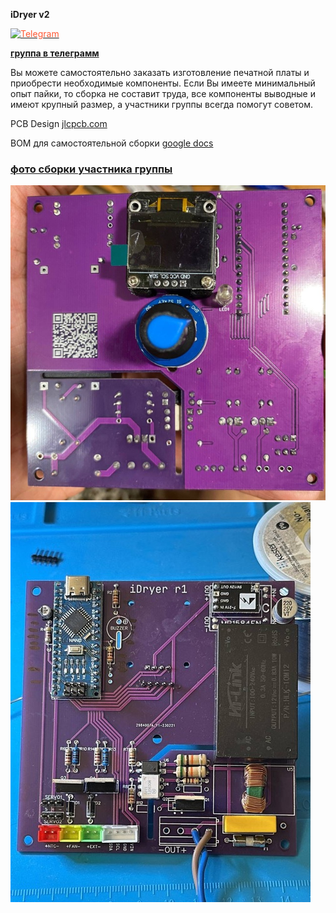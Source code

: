 **iDryer v2**

<a href="https://t.me/iDryer">
  <img src="https://raw.githubusercontent.com/FortAwesome/Font-Awesome/6.x/svgs/brands/telegram.svg" alt="Telegram" width="50" height="50" style="color: #FF5733;">
</a>

**[группа в телеграмм](https://t.me/iDryer)**

Вы можете самостоятельно заказать изготовление печатной платы и приобрести необходимые компоненты. Если Вы имеете минимальный опыт пайки, то сборка не составит труда, все компоненты выводные и имеют крупный размер, а участники группы всегда помогут советом.

PCB Design [jlcpcb.com](https://oshwlab.com/svet_team/idryer)

BOM для самостоятельной сборки [google docs](https://docs.google.com/spreadsheets/d/13WdUZXiJUIk1PS-rFiE8_W3LRcMZVskWiTUnrRRYlAE/edit?usp=sharing)

### [фото сборки участника группы](https://t.me/iDryer/3103)

![Разметка](https://github.com/pavluchenkor/iDryerProject/blob/main/iDryer%20v2/Hardware/PCB/img/photo_2023-09-15_15-45-55-web.jpeg)<br>
![Разметка](https://github.com/pavluchenkor/iDryerProject/blob/main/iDryer%20v2/Hardware/PCB/img/photo_2023-09-15_15-46-01-web.jpeg)<br>